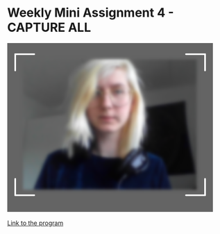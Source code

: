 # Weekly Mini Assignment 4 - CAPTURE ALL

![alt text](miniex4pic.PNG)

[Link to the program](https://rawgit.com/nborgbjerg/mini_ex/master/miniex4/index.html)
